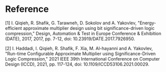 # Reference

[1] I. Qiqieh, R. Shafik, G. Tarawneh, D. Sokolov and A. Yakovlev, "Energy-efficient approximate multiplier design using bit significance-driven logic compression," Design, Automation & Test in Europe Conference & Exhibition (DATE), 2017, 2017, pp. 7-12, doi: 10.23919/DATE.2017.7926950.

[2] I. Haddadi, I. Qiqieh, R. Shafik, F. Xia, M. Al-hayanni and A. Yakovlev, "Run-time Configurable Approximate Multiplier using Significance-Driven Logic Compression," 2021 IEEE 39th International Conference on Computer Design (ICCD), 2021, pp. 117-124, doi: 10.1109/ICCD53106.2021.00029.